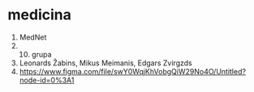 # medicina
1. MedNet
2. 10. grupa
3. Leonards Žabins, Mikus Meimanis, Edgars Zvirgzds
4. https://www.figma.com/file/swY0WqjKhVobgQiW29No4O/Untitled?node-id=0%3A1
